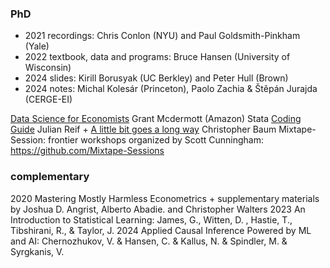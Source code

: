 
### PhD  
- 2021 recordings: Chris Conlon (NYU) and Paul Goldsmith-Pinkham (Yale)
- 2022 textbook, data and programs: Bruce Hansen (University of Wisconsin) 
- 2024 slides: Kirill Borusyak (UC Berkley) and Peter Hull (Brown)
- 2024 notes: Michal Kolesár (Princeton), Paolo Zachia & Štěpán Jurajda (CERGE-EI)

[Data Science for Economists](https://github.com/uo-ec607/lectures) Grant Mcdermott (Amazon)
Stata [Coding Guide](https://julianreif.com/guide/) Julian Reif + [A little bit goes a long
way](https://ideas.repec.org/p/boc/bocoec/612.html) Christopher Baum
Mixtape-Session: frontier workshops organized by Scott Cunningham: <https://github.com/Mixtape-Sessions> 

### complementary
2020 Mastering Mostly Harmless Econometrics + supplementary materials by Joshua D. Angrist, Alberto Abadie. and Christopher Walters
2023 An Introduction to Statistical Learning: James, G., Witten, D. , Hastie, T., Tibshirani, R., & Taylor, J.
2024 Applied Causal Inference Powered by ML and AI: Chernozhukov, V. & Hansen, C. & Kallus, N. & Spindler, M. & Syrgkanis, V.







  


